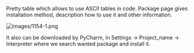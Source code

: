 


  
Pretty table which allows to use ASCII tables in code. Package page gives installation method, description how to use it and other information.  
  
![images/1154-1.png](images/1154-1.png)  
  
It also can be downloaded by PyCharm, in Settings -> Project\_name -> Interpreter where we search wanted package and install it. 